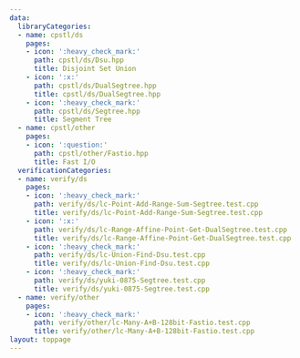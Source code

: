 ```yaml
---
data:
  libraryCategories:
  - name: cpstl/ds
    pages:
    - icon: ':heavy_check_mark:'
      path: cpstl/ds/Dsu.hpp
      title: Disjoint Set Union
    - icon: ':x:'
      path: cpstl/ds/DualSegtree.hpp
      title: cpstl/ds/DualSegtree.hpp
    - icon: ':heavy_check_mark:'
      path: cpstl/ds/Segtree.hpp
      title: Segment Tree
  - name: cpstl/other
    pages:
    - icon: ':question:'
      path: cpstl/other/Fastio.hpp
      title: Fast I/O
  verificationCategories:
  - name: verify/ds
    pages:
    - icon: ':heavy_check_mark:'
      path: verify/ds/lc-Point-Add-Range-Sum-Segtree.test.cpp
      title: verify/ds/lc-Point-Add-Range-Sum-Segtree.test.cpp
    - icon: ':x:'
      path: verify/ds/lc-Range-Affine-Point-Get-DualSegtree.test.cpp
      title: verify/ds/lc-Range-Affine-Point-Get-DualSegtree.test.cpp
    - icon: ':heavy_check_mark:'
      path: verify/ds/lc-Union-Find-Dsu.test.cpp
      title: verify/ds/lc-Union-Find-Dsu.test.cpp
    - icon: ':heavy_check_mark:'
      path: verify/ds/yuki-0875-Segtree.test.cpp
      title: verify/ds/yuki-0875-Segtree.test.cpp
  - name: verify/other
    pages:
    - icon: ':heavy_check_mark:'
      path: verify/other/lc-Many-A+B-128bit-Fastio.test.cpp
      title: verify/other/lc-Many-A+B-128bit-Fastio.test.cpp
layout: toppage
---
```

